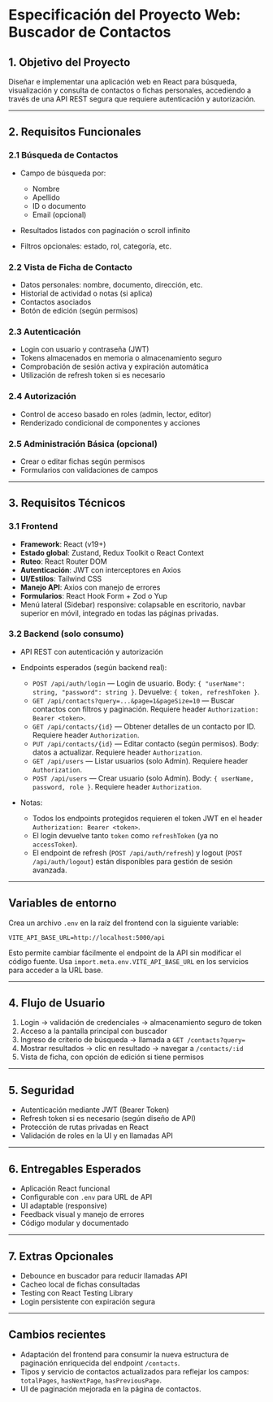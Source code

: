# Especificación del Proyecto Web: Buscador de Contactos

## 1. Objetivo del Proyecto

Diseñar e implementar una aplicación web en React para búsqueda, visualización y consulta de contactos o fichas personales, accediendo a través de una API REST segura que requiere autenticación y autorización.

---

## 2. Requisitos Funcionales

### 2.1 Búsqueda de Contactos

* Campo de búsqueda por:

  * Nombre
  * Apellido
  * ID o documento
  * Email (opcional)
* Resultados listados con paginación o scroll infinito
* Filtros opcionales: estado, rol, categoría, etc.

### 2.2 Vista de Ficha de Contacto

* Datos personales: nombre, documento, dirección, etc.
* Historial de actividad o notas (si aplica)
* Contactos asociados
* Botón de edición (según permisos)

### 2.3 Autenticación

* Login con usuario y contraseña (JWT)
* Tokens almacenados en memoria o almacenamiento seguro
* Comprobación de sesión activa y expiración automática
* Utilización de refresh token si es necesario

### 2.4 Autorización

* Control de acceso basado en roles (admin, lector, editor)
* Renderizado condicional de componentes y acciones

### 2.5 Administración Básica (opcional)

* Crear o editar fichas según permisos
* Formularios con validaciones de campos

---

## 3. Requisitos Técnicos

### 3.1 Frontend

* **Framework**: React (v19+)
* **Estado global**: Zustand, Redux Toolkit o React Context
* **Ruteo**: React Router DOM
* **Autenticación**: JWT con interceptores en Axios
* **UI/Estilos**: Tailwind CSS
* **Manejo API**: Axios con manejo de errores
* **Formularios**: React Hook Form + Zod o Yup
* Menú lateral (Sidebar) responsive: colapsable en escritorio, navbar superior en móvil, integrado en todas las páginas privadas.

### 3.2 Backend (solo consumo)

* API REST con autenticación y autorización
* Endpoints esperados (según backend real):

  * `POST /api/auth/login` — Login de usuario. Body: `{ "userName": string, "password": string }`. Devuelve: `{ token, refreshToken }`.
  * `GET /api/contacts?query=...&page=1&pageSize=10` — Buscar contactos con filtros y paginación. Requiere header `Authorization: Bearer <token>`.
  * `GET /api/contacts/{id}` — Obtener detalles de un contacto por ID. Requiere header `Authorization`.
  * `PUT /api/contacts/{id}` — Editar contacto (según permisos). Body: datos a actualizar. Requiere header `Authorization`.
  * `GET /api/users` — Listar usuarios (solo Admin). Requiere header `Authorization`.
  * `POST /api/users` — Crear usuario (solo Admin). Body: `{ userName, password, role }`. Requiere header `Authorization`.

* Notas:
  * Todos los endpoints protegidos requieren el token JWT en el header `Authorization: Bearer <token>`.
  * El login devuelve tanto `token` como `refreshToken` (ya no `accessToken`).
  * El endpoint de refresh (`POST /api/auth/refresh`) y logout (`POST /api/auth/logout`) están disponibles para gestión de sesión avanzada.

---

## Variables de entorno

Crea un archivo `.env` en la raíz del frontend con la siguiente variable:

```
VITE_API_BASE_URL=http://localhost:5000/api
```

Esto permite cambiar fácilmente el endpoint de la API sin modificar el código fuente. Usa `import.meta.env.VITE_API_BASE_URL` en los servicios para acceder a la URL base.

---

## 4. Flujo de Usuario

1. Login → validación de credenciales → almacenamiento seguro de token
2. Acceso a la pantalla principal con buscador
3. Ingreso de criterio de búsqueda → llamada a `GET /contacts?query=`
4. Mostrar resultados → clic en resultado → navegar a `/contacts/:id`
5. Vista de ficha, con opción de edición si tiene permisos

---

## 5. Seguridad

* Autenticación mediante JWT (Bearer Token)
* Refresh token si es necesario (según diseño de API)
* Protección de rutas privadas en React
* Validación de roles en la UI y en llamadas API

---

## 6. Entregables Esperados

* Aplicación React funcional
* Configurable con `.env` para URL de API
* UI adaptable (responsive)
* Feedback visual y manejo de errores
* Código modular y documentado

---

## 7. Extras Opcionales

* Debounce en buscador para reducir llamadas API
* Cacheo local de fichas consultadas
* Testing con React Testing Library
* Login persistente con expiración segura

---

## Cambios recientes

- Adaptación del frontend para consumir la nueva estructura de paginación enriquecida del endpoint `/contacts`.
- Tipos y servicio de contactos actualizados para reflejar los campos: `totalPages`, `hasNextPage`, `hasPreviousPage`.
- UI de paginación mejorada en la página de contactos.
